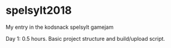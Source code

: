 # spelsylt2018
My entry in the kodsnack spelsylt gamejam

Day 1: 0.5 hours. Basic project structure and build/upload script.
